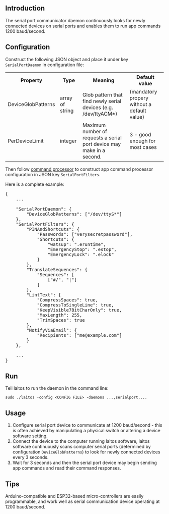 ## Introduction
The serial port communicator daemon continuously looks for newly connected devices on serial ports and enables them to run app commands 1200 baud/second.

## Configuration
Construct the following JSON object and place it under key `SerialPortDaemon` in configuration file:
<table>
<tr>
    <th>Property</th>
    <th>Type</th>
    <th>Meaning</th>
    <th>Default value</th>
</tr>
<tr>
    <td>DeviceGlobPatterns</td>
    <td>array of string</td>
    <td>Glob pattern that find newly serial devices (e.g. /dev/ttyACM*)</td>
    <td>(mandatory propery without a default value)</td>
</tr>
<tr>
    <td>PerDeviceLimit</td>
    <td>integer</td>
    <td>Maximum number of requests a serial port device may make in a second.</td>
    <td>3 - good enough for most cases</td>
</tr>
</table>

Then follow [command processor](https://github.com/HouzuoGuo/laitos/wiki/Command-processor) to construct app command processor configuration in JSON key `SerialPortFilters`.

Here is a complete example:

<pre>
{
    ...

    "SerialPortDaemon": {
        "DeviceGlobPatterns": ["/dev/ttyS*"]
    },
    "SerialPortFilters": {
        "PINAndShortcuts": {
            "Passwords": ["verysecretpassword"],
            "Shortcuts": {
                "watsup": ".eruntime",
                "EmergencyStop": ".estop",
                "EmergencyLock": ".elock"
            }
        },
        "TranslateSequences": {
            "Sequences": [
                ["#/", "|"]
            ]
        },
        "LintText": {
            "CompressSpaces": true,
            "CompressToSingleLine": true,
            "KeepVisible7BitCharOnly": true,
            "MaxLength": 255,
            "TrimSpaces": true
        },
        "NotifyViaEmail": {
            "Recipients": ["me@example.com"]
        }
    },

    ...
}
</pre>

## Run
Tell laitos to run the daemon in the command line:

    sudo ./laitos -config <CONFIG FILE> -daemons ...,serialport,...

## Usage
1. Configure serial port device to communicate at 1200 baud/second - this is often achieved by manipulating a physical switch or altering a device software setting.
2. Connect the device to the computer running laitos software, laitos software continuously scans computer serial ports (determined by configuration `DeviceGlobPatterns`) to look for newly connected devices every 3 seconds.
3. Wait for 3 seconds and then the serial port device may begin sending app commands and read their command responses.

## Tips
Arduino-compatible and ESP32-based micro-controllers are easily programmable, and work well as serial communication device operating at 1200 baud/second.
